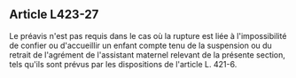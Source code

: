 ## Article L423-27

Le préavis n'est pas requis dans le cas où la rupture est liée à l'impossibilité de confier ou d'accueillir un
enfant compte tenu de la suspension ou du retrait de l'agrément de l'assistant maternel relevant de la présente
section, tels qu'ils sont prévus par les dispositions de l'article L. 421-6.

